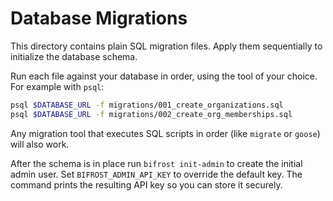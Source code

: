 # Database Migrations

This directory contains plain SQL migration files. Apply them sequentially to initialize the database schema.

Run each file against your database in order, using the tool of your choice. For example with `psql`:

```bash
psql $DATABASE_URL -f migrations/001_create_organizations.sql
psql $DATABASE_URL -f migrations/002_create_org_memberships.sql
```

Any migration tool that executes SQL scripts in order (like `migrate` or `goose`) will also work.

After the schema is in place run `bifrost init-admin` to create the initial admin
user. Set `BIFROST_ADMIN_API_KEY` to override the default key.
The command prints the resulting API key so you can store it securely.

